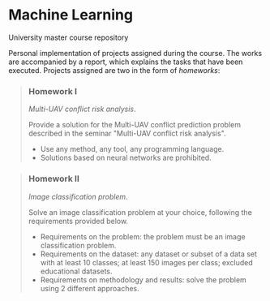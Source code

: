 # Machine Learning
University master course repository

Personal implementation of projects assigned during the course. The works are accompanied by a report, which explains the tasks that have been executed.
Projects assigned are two in the form of *homeworks*:

> ### Homework I
> *Multi-UAV conflict risk analysis*.
>
> Provide a solution for the Multi-UAV conflict prediction problem described in the seminar "Multi-UAV conflict risk analysis".
> - Use any method, any tool, any programming language.
> - Solutions based on neural networks are prohibited.

> ### Homework II
> *Image classification problem*.
>
> Solve an image classification problem at your choice, following the requirements provided below.
> - Requirements on the problem: the problem must be an image classification problem.
> - Requirements on the dataset: any dataset or subset of a data set with at least 10 classes; at least 150 images per class; excluded educational datasets.
> - Requirements on methodology and results: solve the problem using 2 different approaches.
